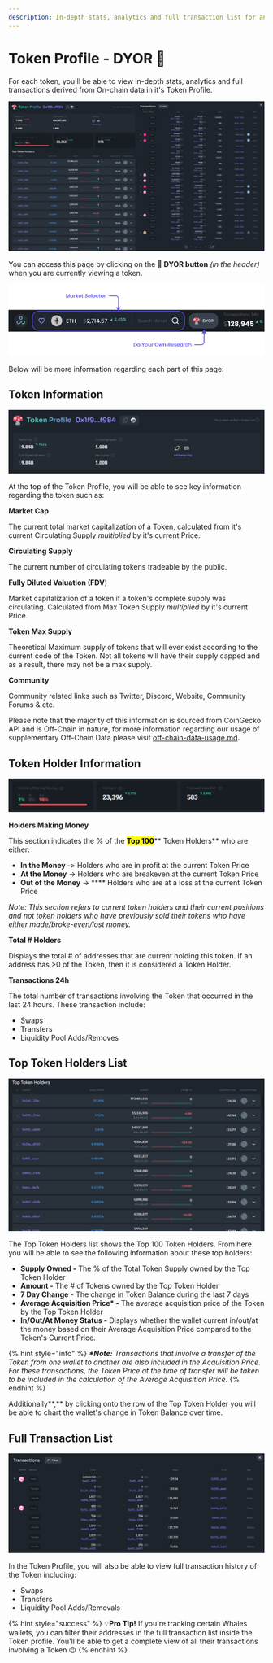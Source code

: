 ```yaml
---
description: In-depth stats, analytics and full transaction list for any token
---
```


# Token Profile - DYOR 🍄

For each token, you'll be able to view in-depth stats, analytics and full transactions derived from On-chain data in it's Token Profile.

![Token Profile Page for Uniswap Token ($UNI)](<../../.gitbook/assets/image (33).png>)

You can access this page by clicking on the **🍄 DYOR button** _(in the header)_ when you are currently viewing a token.&#x20;

![Token Profile - DYOR Button in Header](<../../.gitbook/assets/image (8).png>)

Below will be more information regarding each part of this page:

## **Token Information**

![Token's Key Information](<../../.gitbook/assets/image (35).png>)

At the top of the Token Profile, you will be able to see key information regarding the token such as:

**Market Cap**

The current total market capitalization of a Token, calculated from it's current Circulating Supply _multiplied_ by it's current Price.

**Circulating Supply**

The current number of circulating tokens tradeable by the public.

**Fully Diluted Valuation (FDV**)

Market capitalization of a token if a token's complete supply was circulating. Calculated from Max Token Supply _multiplied_ by it's current Price.

**Token Max Supply**

Theoretical Maximum supply of tokens that will ever exist according to the current code of the Token. Not all tokens will have their supply capped and as a result, there may not be a max supply.

**Community**

Community related links such as Twitter, Discord, Website, Community Forums & etc.

Please note that the majority of this information is sourced from CoinGecko API and is Off-Chain in nature, for more information regarding our usage of supplementary Off-Chain Data please visit [off-chain-data-usage.md](../../data/off-chain-data-usage.md "mention")**.**

## Token Holder Information

![Information regarding Token Holders](<../../.gitbook/assets/image (29).png>)

**Holders Making Money**

This section indicates the % of the <mark style="background-color:yellow;">**Top 100**</mark>** Token Holders** who are either:

* **In the Money -**> Holders who are in profit at the current Token Price
* **At the Money** -> Holders who are breakeven at the current Token Price
* **Out of the Money** -> **** Holders who are at a loss at the current Token Price

_Note: This section refers to current token holders and their current positions and not token holders who have previously sold their tokens who have either made/broke-even/lost money._

**Total # Holders**

Displays the total # of addresses that are current holding this token. If an address has >0 of the Token, then it is considered a Token Holder.

**Transactions 24h**

The total number of transactions involving the Token that occurred in the last 24 hours. These transaction include:

* Swaps
* Transfers
* Liquidity Pool Adds/Removes&#x20;

## Top Token Holders List

![Top Token Holders in Trader Profile](<../../.gitbook/assets/image (24) (2).png>)

The Top Token Holders list shows the Top 100 Token Holders. From here you will be able to see the following information about these top holders:

* **Supply Owned -** The % of the Total Token Supply owned by the Top Token Holder
* **Amount -** The # of Tokens owned by the Top Token Holder
* **7 Day Change** - The change in Token Balance during the last 7 days
* **Average Acquisition Price\* -** The average acquisition price of the Token by the Top Token Holder
* **In/Out/At Money Status -** Displays whether the wallet current in/out/at the money based on their Average Acquisition Price compared to the Token's Current Price.

{% hint style="info" %}
_**\*Note:** Transactions that involve a transfer of the Token from one wallet to another are also included in the Acquisition Price. For these transactions, the Token Price at the time of transfer will be taken to be included in the calculation of the Average Acquisition Price._
{% endhint %}

Additionally**,** by clicking onto the row of the Top Token Holder you will be able to chart the wallet's change in Token Balance over time.&#x20;

## **Full Transaction List**

![Full Transaction List of Token](<../../.gitbook/assets/image (40).png>)

In the Token Profile, you will also be able to view full transaction history of the Token including:

* Swaps
* Transfers
* Liquidity Pool Adds/Removals

{% hint style="success" %}
:bulb:**Pro Tip!** If you're tracking certain Whales wallets, you can filter their addresses in the full transaction list inside the Token profile. You'll be able to get a complete view of all their transactions involving a Token :wink:
{% endhint %}
